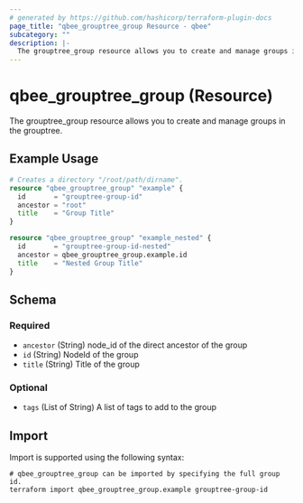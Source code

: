 ```yaml
---
# generated by https://github.com/hashicorp/terraform-plugin-docs
page_title: "qbee_grouptree_group Resource - qbee"
subcategory: ""
description: |-
  The grouptree_group resource allows you to create and manage groups in the grouptree.
---
```


# qbee_grouptree_group (Resource)

The grouptree_group resource allows you to create and manage groups in the grouptree.

## Example Usage

```terraform
# Creates a directory "/root/path/dirname".
resource "qbee_grouptree_group" "example" {
  id       = "grouptree-group-id"
  ancestor = "root"
  title    = "Group Title"
}

resource "qbee_grouptree_group" "example_nested" {
  id       = "grouptree-group-id-nested"
  ancestor = qbee_grouptree_group.example.id
  title    = "Nested Group Title"
}
```

<!-- schema generated by tfplugindocs -->
## Schema

### Required

- `ancestor` (String) node_id of the direct ancestor of the group
- `id` (String) NodeId of the group
- `title` (String) Title of the group

### Optional

- `tags` (List of String) A list of tags to add to the group

## Import

Import is supported using the following syntax:

```shell
# qbee_grouptree_group can be imported by specifying the full group id.
terraform import qbee_grouptree_group.example grouptree-group-id
```
